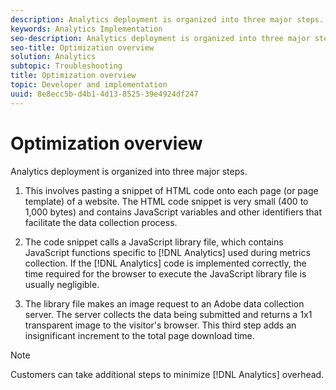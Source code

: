 ```yaml
---
description: Analytics deployment is organized into three major steps.
keywords: Analytics Implementation
seo-description: Analytics deployment is organized into three major steps.
seo-title: Optimization overview
solution: Analytics
subtopic: Troubleshooting
title: Optimization overview
topic: Developer and implementation
uuid: 8e8ecc5b-d4b1-4d13-8525-39e4924df247
---
```


# Optimization overview

Analytics deployment is organized into three major steps.

1. This involves pasting a snippet of HTML code onto each page (or page template) of a website. The HTML code snippet is very small (400 to 1,000 bytes) and contains JavaScript variables and other identifiers that facilitate the data collection process. 
1. The code snippet calls a JavaScript library file, which contains JavaScript functions specific to [!DNL Analytics] used during metrics collection. If the [!DNL Analytics] code is implemented correctly, the time required for the browser to execute the JavaScript library file is usually negligible. 

1. The library file makes an image request to an Adobe data collection server. The server collects the data being submitted and returns a 1x1 transparent image to the visitor's browser. This third step adds an insignificant increment to the total page download time.

>[!NOTE]
>
>Customers can take additional steps to minimize [!DNL Analytics] overhead.


